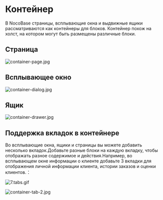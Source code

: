 # Контейнер

В NocoBase страницы, всплывающие окна и выдвижные ящики рассматриваются как контейнеры для блоков. Контейнер похож на холст, на котором могут быть размещены различные блоки.

## Страница
![container-page.jpg](https://static-docs.nocobase.com/0ce51dbad3cd83a23b0d161e6d020bc0.jpg)

## Всплывающее окно

![container-dialog.jpg](https://static-docs.nocobase.com/d7fc5dde40f18e533c6e7fe897e23c0c.jpg)

## Ящик

![container-drawer.jpg](https://static-docs.nocobase.com/34bc8abcace4343595545ff02629c02a.jpg)

## Поддержка вкладок в контейнере

Во всплывающие окна, ящики и страницы вы можете добавить несколько вкладок.Добавьте разные блоки на каждую вкладку, чтобы отображать разное содержимое и действия.Например, во всплывающем окне информации о клиенте добавьте 3 вкладки для отображения личной информации клиента, истории заказов и оценки клиентов.：

![7.tabs.gif](https://static-docs.nocobase.com/af3574040a0435a1beb47bc8a46f1fde.gif)

![container-tab-2.jpg](https://static-docs.nocobase.com/5f6e8ea9222ed084e0703e87a42cc696.jpg)
